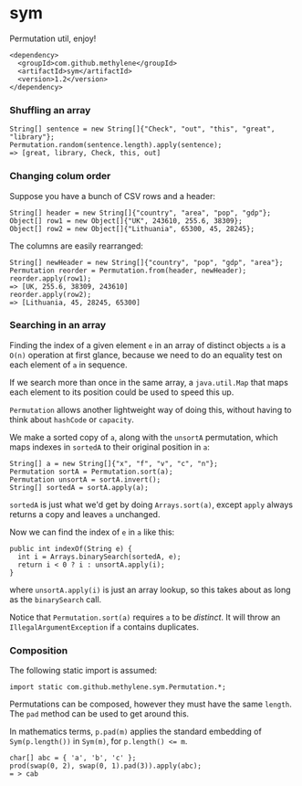 # sym

Permutation util, enjoy!

    <dependency>
      <groupId>com.github.methylene</groupId>
      <artifactId>sym</artifactId>
      <version>1.2</version>
    </dependency>

### Shuffling an array

    String[] sentence = new String[]{"Check", "out", "this", "great", "library"};
    Permutation.random(sentence.length).apply(sentence);
    => [great, library, Check, this, out]

### Changing colum order

Suppose you have a bunch of CSV rows and a header:

    String[] header = new String[]{"country", "area", "pop", "gdp"};
    Object[] row1 = new Object[]{"UK", 243610, 255.6, 38309};
    Object[] row2 = new Object[]{"Lithuania", 65300, 45, 28245};

The columns are easily rearranged:

    String[] newHeader = new String[]{"country", "pop", "gdp", "area"};
    Permutation reorder = Permutation.from(header, newHeader);
    reorder.apply(row1);
    => [UK, 255.6, 38309, 243610]
    reorder.apply(row2);
    => [Lithuania, 45, 28245, 65300]

### Searching in an array

Finding the index of a given element `e` in an array of distinct objects `a` is a `O(n)` 
operation at first glance, because we need to do an equality test on each element of `a` in sequence.

If we search more than once in the same array, a `java.util.Map` 
that maps each element to its position could be used to speed this up.

`Permutation` allows another lightweight way of doing this, 
without having to think about `hashCode` or `capacity`.

We make a sorted copy of `a`, along with the `unsortA` permutation, 
which maps indexes in `sortedA` to their original position in `a`:

    String[] a = new String[]{"x", "f", "v", "c", "n"};
    Permutation sortA = Permutation.sort(a);
    Permutation unsortA = sortA.invert();
    String[] sortedA = sortA.apply(a);

`sortedA` is just what we'd get by doing `Arrays.sort(a)`, 
except `apply` always returns a copy and leaves `a` unchanged.

Now we can find the index of `e` in `a` like this:

    public int indexOf(String e) {
      int i = Arrays.binarySearch(sortedA, e);
      return i < 0 ? i : unsortA.apply(i);
    }

where `unsortA.apply(i)` is just an array lookup, 
so this takes about as long as the `binarySearch` call.

Notice that `Permutation.sort(a)` requires `a` to be _distinct_. 
It will throw an `IllegalArgumentException` if `a` contains duplicates.

### Composition

The following static import is assumed:

    import static com.github.methylene.sym.Permutation.*;

Permutations can be composed, however they must have the same `length`.
The `pad` method can be used to get around this.

In mathematics terms, `p.pad(m)` applies the standard embedding of
`Sym(p.length())` in `Sym(m)`, for `p.length() <= m`.

    char[] abc = { 'a', 'b', 'c' };
    prod(swap(0, 2), swap(0, 1).pad(3)).apply(abc);
    = > cab

